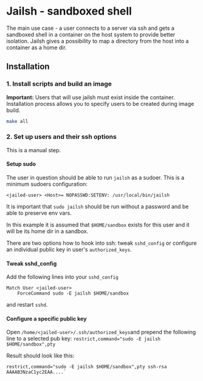 # Jailsh - sandboxed shell


The main use case - a user connects to a server via ssh and gets a sandboxed shell in a container
on the host system to provide better isolation.
Jailsh gives a possibility to map a directory from the host into a container as a home dir.

## Installation

### 1. Install scripts and build an image

**Important:** Users that will use jailsh must exist inside the container.
Installation process allows you to specify users to be created during image build.

```sh
make all
```

### 2. Set up users and their ssh options
This is a manual step.

#### Setup sudo

The user in question should be able to run `jailsh` as a sudoer.
This is a minimum sudoers configuration:
```
<jailed-user> <Host>= NOPASSWD:SETENV: /usr/local/bin/jailsh
```
It is important that `sudo jailsh` should be run without a password and be able to preserve env vars.

In this example it is assumed that `$HOME/sandbox` exists for this user and it will be its home dir in a sandbox.

There are two options how to hook into ssh: tweak `sshd_config` or configure an individual public key in user's `authorized_keys`.

#### Tweak sshd_config

Add the following lines into your `sshd_config`
```
Match User <jailed-user>
    ForceCommand sudo -E jailsh $HOME/sandbox
```

and restart `sshd`.

#### Configure a specific public key

Open `/home/<jailed-user>/.ssh/authorized_keys`and 
prepend the following line to a selected pub key: `restrict,command="sudo -E jailsh $HOME/sandbox",pty `

Result should look like this:
```
restrict,command="sudo -E jailsh $HOME/sandbox",pty ssh-rsa AAAAB3NzaC1yc2EAA....`
```
